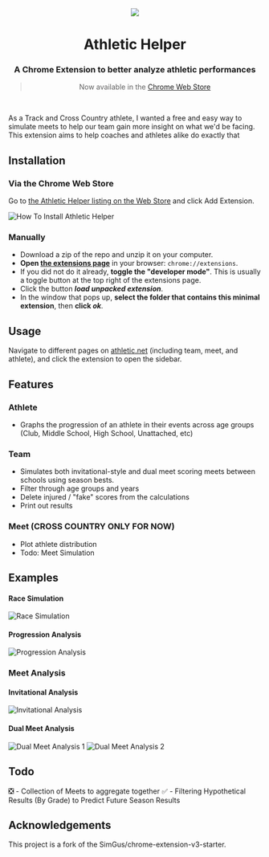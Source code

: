 <div align="center">
<img src="./logo/logo-128.png"/>
<h1>Athletic Helper</h1>
<h3>A Chrome Extension to better analyze athletic performances</h3>
<blockquote>Now available in the <a href="https://chromewebstore.google.com/detail/athletic-helper/gdnmapolllodbicoalbfpainmldmabek">Chrome Web Store</a></blockquote>
</div>

<br>

As a Track and Cross Country athlete, I wanted a free and easy way to simulate meets to help our team gain more insight on what we'd be facing. This extension aims to help coaches and athletes alike do exactly that

## Installation

### Via the Chrome Web Store

Go to [the Athletic Helper listing on the Web Store](https://chromewebstore.google.com/detail/athletic-helper/gdnmapolllodbicoalbfpainmldmabek) and click Add Extension.

![How To Install Athletic Helper](examples\InstallingAthleticHelper.gif)

### Manually
- Download a zip of the repo and unzip it on your computer.
- **Open [the extensions page](chrome://extensions)** in your browser: `chrome://extensions`.
- If you did not do it already, **toggle the "developer mode"**. This is usually a toggle button at the top right of the extensions page.
- Click the button **_load unpacked extension_**.
- In the window that pops up, **select the folder that contains this minimal extension**, then **click _ok_**.


## Usage

Navigate to different pages on [athletic.net](https://athletic.net) (including team, meet, and athlete), and click the extension to open the sidebar.

## Features

### Athlete

- Graphs the progression of an athlete in their events across age groups (Club, Middle School, High School, Unattached, etc)

### Team

- Simulates both invitational-style and dual meet scoring meets between schools using season bests. 
- Filter through age groups and years
- Delete injured / "fake" scores from the calculations
- Print out results

### Meet (CROSS COUNTRY ONLY FOR NOW)

- Plot athlete distribution
- Todo: Meet Simulation

## Examples

#### Race Simulation
![Race Simulation](examples/RaceExample.png)

#### Progression Analysis
![Progression Analysis](examples/ProgressionExample.png)

### Meet Analysis 

#### Invitational Analysis
![Invitational Analysis](examples/InvitationalExample.png)

#### Dual Meet Analysis
![Dual Meet Analysis 1](examples/DualMeetExample.png)
![Dual Meet Analysis 2](examples/DualMeetExample2.png)


## Todo

❎ - Collection of Meets to aggregate together
✅ - Filtering Hypothetical Results (By Grade) to Predict Future Season Results


## Acknowledgements

This project is a fork of the SimGus/chrome-extension-v3-starter.
